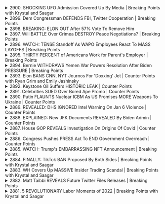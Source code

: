 <details>
<summary>2900. SHOCKING UFO Admission Covered Up By Media | Breaking Points with Krystal and Saagar</summary><br>

<a href="https://www.youtube.com/watch?v=0VZpspF6Pv0" target="_blank">
    <img src="https://img.youtube.com/vi/0VZpspF6Pv0/maxresdefault.jpg" 
        alt="[Youtube]" width="200">
</a>

# SHOCKING UFO Admission Covered Up By Media | Breaking Points with Krystal and Saagar


</details>

<details>
<summary>2899. Dem Congressman DEFENDS FBI, Twitter Cooperation | Breaking Points</summary><br>

<a href="https://www.youtube.com/watch?v=02SHZ2mJTqA" target="_blank">
    <img src="https://img.youtube.com/vi/02SHZ2mJTqA/maxresdefault.jpg" 
        alt="[Youtube]" width="200">
</a>

# Dem Congressman DEFENDS FBI, Twitter Cooperation | Breaking Points


</details>

<details>
<summary>2898. BREAKING: ELON OUT After 57% Vote To Remove Him</summary><br>

<a href="https://www.youtube.com/watch?v=RaULWsGuNfo" target="_blank">
    <img src="https://img.youtube.com/vi/RaULWsGuNfo/maxresdefault.jpg" 
        alt="[Youtube]" width="200">
</a>

# BREAKING: ELON OUT After 57% Vote To Remove Him


</details>

<details>
<summary>2897. Will BATTLE Over Crimea DESTROY Peace Negotiations? | Breaking Points</summary><br>

<a href="https://www.youtube.com/watch?v=ZXv44elZwZI" target="_blank">
    <img src="https://img.youtube.com/vi/ZXv44elZwZI/maxresdefault.jpg" 
        alt="[Youtube]" width="200">
</a>

# Will BATTLE Over Crimea DESTROY Peace Negotiations? | Breaking Points


</details>

<details>
<summary>2896. WATCH: TENSE Standoff As WAPO Employees React To MASS LAYOFFS | Breaking Points</summary><br>

<a href="https://www.youtube.com/watch?v=b8NRijyVEug" target="_blank">
    <img src="https://img.youtube.com/vi/b8NRijyVEug/maxresdefault.jpg" 
        alt="[Youtube]" width="200">
</a>

# WATCH: TENSE Standoff As WAPO Employees React To MASS LAYOFFS | Breaking Points


</details>

<details>
<summary>2895. THIRTY PERCENT of Americans Work for Parent's Employer | Breaking Points</summary><br>

<a href="https://www.youtube.com/watch?v=lnJ0ARk8zYE" target="_blank">
    <img src="https://img.youtube.com/vi/lnJ0ARk8zYE/maxresdefault.jpg" 
        alt="[Youtube]" width="200">
</a>

# THIRTY PERCENT of Americans Work for Parent's Employer | Breaking Points


</details>

<details>
<summary>2894. Bernie WITHDRAWS Yemen War Powers Resolution After Biden PRESSURE | Breaking Points</summary><br>

<a href="https://www.youtube.com/watch?v=f7aRtKAQUDs" target="_blank">
    <img src="https://img.youtube.com/vi/f7aRtKAQUDs/maxresdefault.jpg" 
        alt="[Youtube]" width="200">
</a>

# Bernie WITHDRAWS Yemen War Powers Resolution After Biden PRESSURE | Breaking Points


</details>

<details>
<summary>2893. Elon BANS CNN, NYT Journos For 'Doxxing' Jet | Counter Points with Ryan Grim and Emily Jashinsky</summary><br>

<a href="https://www.youtube.com/watch?v=rakgKu7h3HM" target="_blank">
    <img src="https://img.youtube.com/vi/rakgKu7h3HM/maxresdefault.jpg" 
        alt="[Youtube]" width="200">
</a>

# Elon BANS CNN, NYT Journos For 'Doxxing' Jet | Counter Points with Ryan Grim and Emily Jashinsky


</details>

<details>
<summary>2892. Keystone Oil Suffers HISTORIC LEAK | Counter Points</summary><br>

<a href="https://www.youtube.com/watch?v=wmLyLF-AdK0" target="_blank">
    <img src="https://img.youtube.com/vi/wmLyLF-AdK0/maxresdefault.jpg" 
        alt="[Youtube]" width="200">
</a>

# Keystone Oil Suffers HISTORIC LEAK | Counter Points


</details>

<details>
<summary>2891. Celebrities SUED Over Bored Ape Promo | Counter Points</summary><br>

<a href="https://www.youtube.com/watch?v=rADSarIg_lU" target="_blank">
    <img src="https://img.youtube.com/vi/rADSarIg_lU/maxresdefault.jpg" 
        alt="[Youtube]" width="200">
</a>

# Celebrities SUED Over Bored Ape Promo | Counter Points


</details>

<details>
<summary>2890. Putin FLAUNTS Nuclear ICBM As US Promises MORE Weapons To Ukraine | Counter Points</summary><br>

<a href="https://www.youtube.com/watch?v=hZFVxZS2GPY" target="_blank">
    <img src="https://img.youtube.com/vi/hZFVxZS2GPY/maxresdefault.jpg" 
        alt="[Youtube]" width="200">
</a>

# Putin FLAUNTS Nuclear ICBM As US Promises MORE Weapons To Ukraine | Counter Points


</details>

<details>
<summary>2889. REVEALED: DHS IGNORED Intel Warning On Jan 6 Violence | Counter Points</summary><br>

<a href="https://www.youtube.com/watch?v=fKgwjb09-ug" target="_blank">
    <img src="https://img.youtube.com/vi/fKgwjb09-ug/maxresdefault.jpg" 
        alt="[Youtube]" width="200">
</a>

# REVEALED: DHS IGNORED Intel Warning On Jan 6 Violence | Counter Points


</details>

<details>
<summary>2888. EXPLAINED: New JFK Documents REVEALED By Biden Admin | Counter Points</summary><br>

<a href="https://www.youtube.com/watch?v=SqG1Yy-ibsE" target="_blank">
    <img src="https://img.youtube.com/vi/SqG1Yy-ibsE/maxresdefault.jpg" 
        alt="[Youtube]" width="200">
</a>

# EXPLAINED: New JFK Documents REVEALED By Biden Admin | Counter Points


</details>

<details>
<summary>2887. House GOP REVEALS Investigation On Origins Of Covid | Counter Points</summary><br>

<a href="https://www.youtube.com/watch?v=zFYFnhke91U" target="_blank">
    <img src="https://img.youtube.com/vi/zFYFnhke91U/maxresdefault.jpg" 
        alt="[Youtube]" width="200">
</a>

# House GOP REVEALS Investigation On Origins Of Covid | Counter Points


</details>

<details>
<summary>2886. Congress Pushes PRESS Act To END Government Overreach | Counter Points</summary><br>

<a href="https://www.youtube.com/watch?v=7VuG6D8_9Fs" target="_blank">
    <img src="https://img.youtube.com/vi/7VuG6D8_9Fs/maxresdefault.jpg" 
        alt="[Youtube]" width="200">
</a>

# Congress Pushes PRESS Act To END Government Overreach | Counter Points


</details>

<details>
<summary>2885. WATCH: Trump's EMBARRASSING NFT Announcement | Breaking Points</summary><br>

<a href="https://www.youtube.com/watch?v=NiAhvsbkHJY" target="_blank">
    <img src="https://img.youtube.com/vi/NiAhvsbkHJY/maxresdefault.jpg" 
        alt="[Youtube]" width="200">
</a>

# WATCH: Trump's EMBARRASSING NFT Announcement | Breaking Points


</details>

<details>
<summary>2884. FINALLY: TikTok BAN Proposed By Both Sides | Breaking Points with Krystal and Saagar</summary><br>

<a href="https://www.youtube.com/watch?v=WClbBJs5UKQ" target="_blank">
    <img src="https://img.youtube.com/vi/WClbBJs5UKQ/maxresdefault.jpg" 
        alt="[Youtube]" width="200">
</a>

# FINALLY: TikTok BAN Proposed By Both Sides | Breaking Points with Krystal and Saagar


</details>

<details>
<summary>2883. WH Covers Up MASSIVE Insider Trading Scandal | Breaking Points with Krystal and Saagar</summary><br>

<a href="https://www.youtube.com/watch?v=rFTMG0I7Dg8" target="_blank">
    <img src="https://img.youtube.com/vi/rFTMG0I7Dg8/maxresdefault.jpg" 
        alt="[Youtube]" width="200">
</a>

# WH Covers Up MASSIVE Insider Trading Scandal | Breaking Points with Krystal and Saagar


</details>

<details>
<summary>2882. Matt Taibbi REVEALS Future Twitter Files Releases | Breaking Points</summary><br>

<a href="https://www.youtube.com/watch?v=gExHIgWqDSo" target="_blank">
    <img src="https://img.youtube.com/vi/gExHIgWqDSo/maxresdefault.jpg" 
        alt="[Youtube]" width="200">
</a>

# Matt Taibbi REVEALS Future Twitter Files Releases | Breaking Points


</details>

<details>
<summary>2881. 5 REVOLUTIONARY Labor Moments of 2022 | Breaking Points with Krystal and Saagar</summary><br>

<a href="https://www.youtube.com/watch?v=fHVURUtUlGM" target="_blank">
    <img src="https://img.youtube.com/vi/fHVURUtUlGM/maxresdefault.jpg" 
        alt="[Youtube]" width="200">
</a>

# 5 REVOLUTIONARY Labor Moments of 2022 | Breaking Points with Krystal and Saagar


</details>

